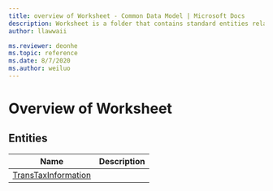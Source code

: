 ```yaml
---
title: overview of Worksheet - Common Data Model | Microsoft Docs
description: Worksheet is a folder that contains standard entities related to the Common Data Model.
author: llawwaii

ms.reviewer: deonhe
ms.topic: reference
ms.date: 8/7/2020
ms.author: weiluo
---
```


# Overview of Worksheet


## Entities

|Name|Description|
|---|---|
|[TransTaxInformation](TransTaxInformation.md)||
